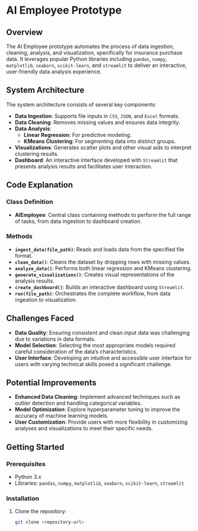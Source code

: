 # AI Employee Prototype

## Overview
The AI Employee prototype automates the process of data ingestion, cleaning, analysis, and visualization, specifically for insurance purchase data. It leverages popular Python libraries including `pandas`, `numpy`, `matplotlib`, `seaborn`, `scikit-learn`, and `streamlit` to deliver an interactive, user-friendly data analysis experience.

## System Architecture
The system architecture consists of several key components:

- **Data Ingestion**: Supports file inputs in `CSV`, `JSON`, and `Excel` formats.
- **Data Cleaning**: Removes missing values and ensures data integrity.
- **Data Analysis**:
  - **Linear Regression**: For predictive modeling.
  - **KMeans Clustering**: For segmenting data into distinct groups.
- **Visualizations**: Generates scatter plots and other visual aids to interpret clustering results.
- **Dashboard**: An interactive interface developed with `Streamlit` that presents analysis results and facilitates user interaction.

## Code Explanation

### Class Definition
- **AIEmployee**: Central class containing methods to perform the full range of tasks, from data ingestion to dashboard creation.

### Methods
- **`ingest_data(file_path)`**: Reads and loads data from the specified file format.
- **`clean_data()`**: Cleans the dataset by dropping rows with missing values.
- **`analyze_data()`**: Performs both linear regression and KMeans clustering.
- **`generate_visualizations()`**: Creates visual representations of the analysis results.
- **`create_dashboard()`**: Builds an interactive dashboard using `Streamlit`.
- **`run(file_path)`**: Orchestrates the complete workflow, from data ingestion to visualization.

## Challenges Faced
- **Data Quality**: Ensuring consistent and clean input data was challenging due to variations in data formats.
- **Model Selection**: Selecting the most appropriate models required careful consideration of the data’s characteristics.
- **User Interface**: Developing an intuitive and accessible user interface for users with varying technical skills posed a significant challenge.

## Potential Improvements
- **Enhanced Data Cleaning**: Implement advanced techniques such as outlier detection and handling categorical variables.
- **Model Optimization**: Explore hyperparameter tuning to improve the accuracy of machine learning models.
- **User Customization**: Provide users with more flexibility in customizing analyses and visualizations to meet their specific needs.

## Getting Started

### Prerequisites
- Python 3.x
- Libraries: `pandas`, `numpy`, `matplotlib`, `seaborn`, `scikit-learn`, `streamlit`

### Installation
1. Clone the repository:
   ```sh
   git clone <repository-url>
